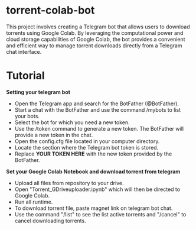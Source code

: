 # torrent-colab-bot
This project involves creating a Telegram bot that allows users to download torrents using Google Colab. By leveraging the computational power and cloud storage capabilities of Google Colab, the bot provides a convenient and efficient way to manage torrent downloads directly from a Telegram chat interface.

# Tutorial
**Setting your telegram bot**
- Open the Telegram app and search for the BotFather (@BotFather).
- Start a chat with the BotFather and use the command /mybots to list your bots.
- Select the bot for which you need a new token.
- Use the /token command to generate a new token. The BotFather will provide a new token in the chat.
- Open the config.cfg file located in your computer directory.
- Locate the section where the Telegram bot token is stored.
- Replace **YOUR TOKEN HERE** with the new token provided by the BotFather.

**Set your Google Colab Notebook and download torrent from telegram**
- Upload all files from repository to your drive.
- Open "Torrent_GDriveuploader.ipynb" which will then be directed to Google Colab.
- Run all runtime.
- To download torrent file, paste magnet link on telegram bot chat.
- Use the command "/list" to see the list active torrents and "/cancel" to cancel downloading torrents.
